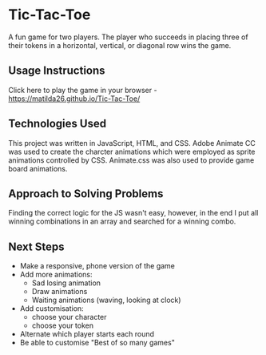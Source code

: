 # Tic-Tac-Toe
A fun game for two players. The player who succeeds in placing three of their tokens in a horizontal, vertical, or diagonal row wins the game.

## Usage Instructions
Click here to play the game in your browser - https://matilda26.github.io/Tic-Tac-Toe/

## Technologies Used
This project was written in JavaScript, HTML, and CSS. Adobe Animate CC was used to create the charcter animations which were employed as sprite animations controlled by CSS. Animate.css was also used to provide game board animations.

## Approach to Solving Problems
Finding the correct logic for the JS wasn't easy, however, in the end I put all winning combinations in an array and searched for a winning combo. 

## Next Steps
- Make a responsive, phone version of the game
- Add more animations:
  - Sad losing animation 
  - Draw animations
  - Waiting animations (waving, looking at clock)
- Add customisation:
  - choose your character
  - choose your token
- Alternate which player starts each round
- Be able to customise "Best of so many games"

